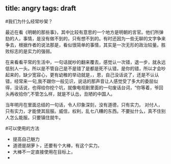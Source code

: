 title: angry
tags: draft
---

#我们为什么经常吵架？


最近在看《明朝的那些事》，其中比较有意思的一个地方是明朝的言官。他们所弹劾的人，事情，是没有做不到的，只有想不到的。有时还因为一些无聊的文字争来争去，根据作者的说法那是，看似很简单的事情，其实是一次无形的政治较量。胜败标志的是实力的强弱。<!--看似一次平常的弹劾，后面跟着的是一场跟在后面的暴风雨。-->


在来看看平常的生活中，一句话就吵的翻来覆去，感觉认一次错，退一步，就永远低别人一头。所以是不管自己是不是错了是都是死不认错，是你的错，所以才会吵起来的，缺少宽容心，更有幼稚的举动就是，，恩，自己没话说了，还是不认认错，经常来一句,我不跟你一般见识，说话的那声音让人感觉受了多大的委屈似得，没话说，也得给你挖个坑，就像电视剧里面的一句废话台词，“你等着，爷回头再收拾你”,不管怎么样，就是不认怂，丑陋的中国人。

<!--date: {{ date }}-->

当年明月在里面总结的一句话，令人印象深刻，没有道德，只有实力。
对付人，只有实力，才能使其屈服。威信，权利，乱七八糟的东西。不要扯什么，真不住别人怎么能服。只要镇住就牛。

#可以使用的方法
- 提高自己魅力
- 道德是胡萝卜，还要有个大棒，有这个实力。
- 大棒不一定直接使用在目标上，
- 

	
